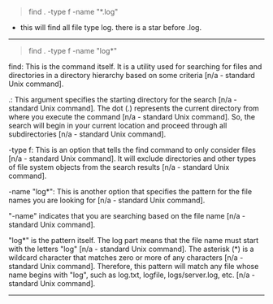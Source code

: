 >  find . -type f -name "\*.log"
- this will find all file type log. there is a star before .log.

---

> find . -type f -name "log\*"

find: This is the command itself. It is a utility used for searching for files and directories in a directory hierarchy based on some criteria [n/a - standard Unix command].

.: This argument specifies the starting directory for the search [n/a - standard Unix command]. The dot (.) represents the current directory from where you execute the command [n/a - standard Unix command]. So, the search will begin in your current location and proceed through all subdirectories [n/a - standard Unix command].

-type f: This is an option that tells the find command to only consider files [n/a - standard Unix command]. It will exclude directories and other types of file system objects from the search results [n/a - standard Unix command].

-name "log*": This is another option that specifies the pattern for the file names you are looking for [n/a - standard Unix command].

"-name" indicates that you are searching based on the file name [n/a - standard Unix command].

"log*" is the pattern itself. The log part means that the file name must start with the letters "log" [n/a - standard Unix command]. The asterisk (*) is a wildcard character that matches zero or more of any characters [n/a - standard Unix command]. Therefore, this pattern will match any file whose name begins with "log", such as log.txt, logfile, logs/server.log, etc. [n/a - standard Unix command].

---
